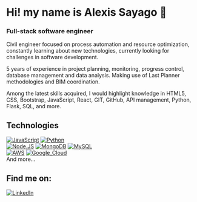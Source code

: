 # Hi! my name is Alexis Sayago 👋
### Full-stack software engineer
Civil engineer focused on process automation and resource optimization, constantly learning about new technologies, currently looking for challenges in software development.

5 years of experience in project planning, monitoring, progress control, database management and data analysis. Making use of Last Planner methodologies and BIM coordination.

Among the latest skills acquired, I would highlight knowledge in HTML5, CSS, Bootstrap, JavaScript, React, GIT, GitHub, API management, Python, Flask, SQL, and more.


## Technologies
[![JavaScript](https://img.shields.io/badge/JavaScript-F7DF1E?style=for-the-badge&logo=javascript&logoColor=white&labelColor=101010)]()
[![Python](https://img.shields.io/badge/Python-yellow?style=for-the-badge&logo=python&logoColor=white&labelColor=101010)]()
</br>
[![Node.JS](https://img.shields.io/badge/Node.JS-339933?style=for-the-badge&logo=node.js&logoColor=white&labelColor=101010)]()
[![MongoDB](https://img.shields.io/badge/MongoDB-47A248?style=for-the-badge&logo=mongodb&logoColor=white&labelColor=101010)]()
[![MySQL](https://img.shields.io/badge/MySQL-4479A1?style=for-the-badge&logo=mysql&logoColor=white&labelColor=101010)]()
</br>
[![AWS](https://img.shields.io/badge/AWS-232F3E?style=for-the-badge&logo=amazon-aws&logoColor=white&labelColor=101010)]()
[![Google_Cloud](https://img.shields.io/badge/Google_Cloud-4285F4?style=for-the-badge&logo=googlecloud&logoColor=white&labelColor=101010)]()
</br>
And more...

## Find me on:
[![LinkedIn](https://img.shields.io/badge/LinkedIn-Alexis_Sayago-0077B5?style=for-the-badge&logo=linkedin&logoColor=white&labelColor=101010)](https://www.linkedin.com/in/asaygom)
